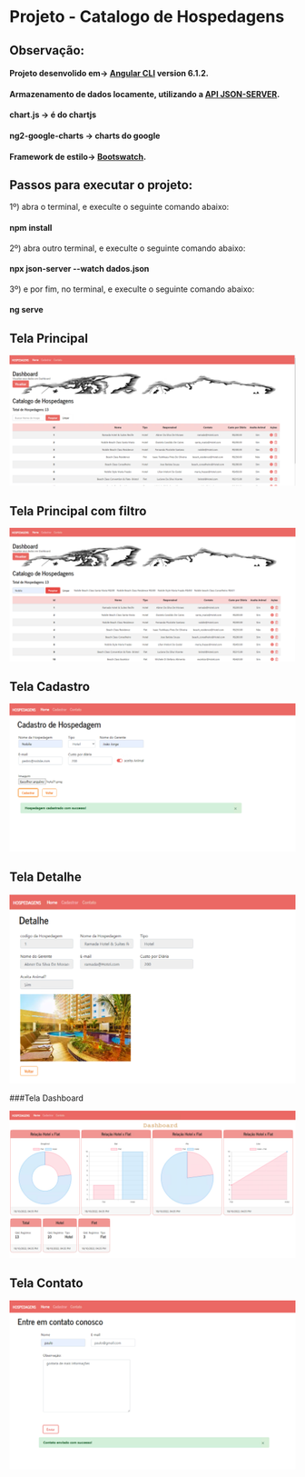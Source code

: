 # Projeto - Catalogo de Hospedagens

 
## Observação:
#### Projeto desenvolido em-> [Angular CLI](https://github.com/angular/angular-cli) version 6.1.2.
#### Armazenamento de dados locamente, utilizando a [API JSON-SERVER](https://github.com/typicode/json-server).
#### chart.js -> é do chartjs
#### ng2-google-charts -> charts do google 
#### Framework de estilo-> [Bootswatch](https://bootswatch.com/).

## Passos para executar o projeto:

1º) abra o terminal, e execulte o seguinte comando abaixo:
#### npm install


2º) abra outro terminal, e execulte o seguinte comando abaixo:
#### npx json-server --watch dados.json


3º) e por fim, no terminal, e execulte o seguinte comando abaixo:
#### ng serve


## Tela Principal

![image](https://github.com/laisvidoto1994/angular2/blob/master/imagens%20das%20telas/crud/tela-Principal.png)

## Tela Principal com filtro

![image](https://github.com/laisvidoto1994/angular2/blob/master/imagens%20das%20telas/crud/tela-PrincipalComBusca.png)

## Tela Cadastro

![image](https://github.com/laisvidoto1994/angular2/blob/master/imagens%20das%20telas/crud/tela-CadastroPreenchida.png)

## Tela Detalhe

![image](https://github.com/laisvidoto1994/angular2/blob/master/imagens%20das%20telas/crud/tela-Detalhe.png)

###Tela Dashboard

![image](https://github.com/laisvidoto1994/angular2/blob/master/imagens%20das%20telas/crud/tela-Dashboard.png)

## Tela Contato

![image](https://github.com/laisvidoto1994/angular2/blob/master/imagens%20das%20telas/crud/tela-ContatoPreenchida.png)
